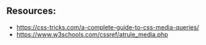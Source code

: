 ## Resources:
- https://css-tricks.com/a-complete-guide-to-css-media-queries/
- https://www.w3schools.com/cssref/atrule_media.php